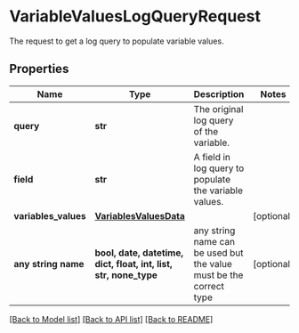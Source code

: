 # VariableValuesLogQueryRequest

The request to get a log query to populate variable values.

## Properties
Name | Type | Description | Notes
------------ | ------------- | ------------- | -------------
**query** | **str** | The original log query of the variable. | 
**field** | **str** | A field in log query to populate the variable values. | 
**variables_values** | [**VariablesValuesData**](VariablesValuesData.md) |  | [optional] 
**any string name** | **bool, date, datetime, dict, float, int, list, str, none_type** | any string name can be used but the value must be the correct type | [optional]

[[Back to Model list]](../README.md#documentation-for-models) [[Back to API list]](../README.md#documentation-for-api-endpoints) [[Back to README]](../README.md)


